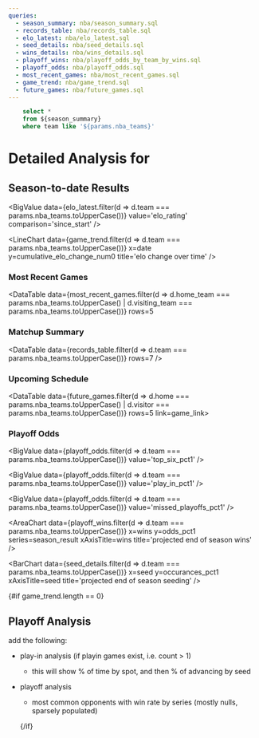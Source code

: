 ```yaml
---
queries:
  - season_summary: nba/season_summary.sql
  - records_table: nba/records_table.sql
  - elo_latest: nba/elo_latest.sql
  - seed_details: nba/seed_details.sql
  - wins_details: nba/wins_details.sql
  - playoff_wins: nba/playoff_odds_by_team_by_wins.sql
  - playoff_odds: nba/playoff_odds.sql
  - most_recent_games: nba/most_recent_games.sql
  - game_trend: nba/game_trend.sql
  - future_games: nba/future_games.sql
---
```


```sql filtered_season_summary
    select *
    from ${season_summary}
    where team like '${params.nba_teams}'
```

# Detailed Analysis for <Value data={filtered_season_summary} column=team_long/>

## Season-to-date Results

<BigValue 
    data={elo_latest.filter(d => d.team === params.nba_teams.toUpperCase())} 
    value='elo_rating' 
    comparison='since_start' 
/> 

<BigValue 
    data={filtered_season_summary} 
    value='predicted_wins' 
    comparison='vs_vegas_num1' 
/> 

<BigValue 
    data={filtered_season_summary} 
    value='seed_range' 
/> 

<BigValue 
    data={filtered_season_summary} 
    value='win_range' 
/> 

<LineChart
    data={game_trend.filter(d => d.team === params.nba_teams.toUpperCase())} 
    x=date
    y=cumulative_elo_change_num0
    title='elo change over time'
/>

### Most Recent Games

<DataTable
    data={most_recent_games.filter(d => d.home_team === params.nba_teams.toUpperCase() | d.visiting_team === params.nba_teams.toUpperCase())} 
    rows=5
>
  <Column id=date/>
  <Column id=T title=" "/>
  <Column id=visiting_team/>
  <Column id=" "/>
  <Column id=home_team/>
  <Column id=winning_team/>
  <Column id=score/>
</DataTable>


### Matchup Summary

<DataTable
    data={records_table.filter(d => d.team === params.nba_teams.toUpperCase())} 
    rows=7
/>

### Upcoming Schedule

<DataTable data={future_games.filter(d => d.home === params.nba_teams.toUpperCase() | d.visitor === params.nba_teams.toUpperCase())} rows=5 link=game_link>
  <Column id=date/>
  <Column id=T title=" "/>
  <Column id=visitor/>
  <Column id=home/>
  <Column id=home_win_pct1 title="Win % (Home)"/>
  <Column id=american_odds align=right title="Odds (Home)"/>
  <Column id=implied_line_num1 title="Line (Home)"/>
  <Column id=predicted_score title="Score"/>
</DataTable>

### Playoff Odds

<BigValue 
    data={playoff_odds.filter(d => d.team === params.nba_teams.toUpperCase())} 
    value='top_six_pct1' 
/> 

<BigValue 
    data={playoff_odds.filter(d => d.team === params.nba_teams.toUpperCase())} 
    value='play_in_pct1' 
/> 

<BigValue 
    data={playoff_odds.filter(d => d.team === params.nba_teams.toUpperCase())} 
    value='missed_playoffs_pct1' 
/> 

<AreaChart 
    data={playoff_wins.filter(d => d.team === params.nba_teams.toUpperCase())}
    x=wins
    y=odds_pct1
    series=season_result
    xAxisTitle=wins
    title='projected end of season wins'
/>

<BarChart 
    data={seed_details.filter(d => d.team === params.nba_teams.toUpperCase())} 
    x=seed
    y=occurances_pct1
    xAxisTitle=seed
    title='projected end of season seeding'
/>

{#if game_trend.length == 0}

## Playoff Analysis

add the following:
- play-in analysis (if playin games exist, i.e. count > 1)
  - this will show % of time by spot, and then % of advancing by seed
- playoff analysis
  - most common opponents with win rate by series (mostly nulls, sparsely populated)


  {/if}
